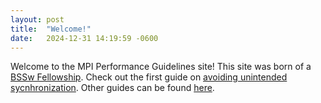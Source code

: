 ```yaml
---
layout: post
title:  "Welcome!"
date:   2024-12-31 14:19:59 -0600
---
```


Welcome to the MPI Performance Guidelines site! This site was born of a [BSSw Fellowship][bssw-fellow]. Check out the first guide on [avoiding unintended sycnhronization][unintended-sync]. Other guides can be found [here][guides].

[bssw-fellow]: https://bssw.io/pages/bssw-fellowship-program
[unintended-sync]: /unintended-sync
[guides]: /guides
